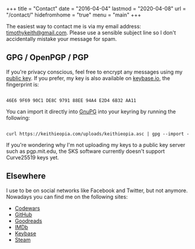 +++
title = "Contact"
date = "2016-04-04"
lastmod = "2020-04-08"
url = "/contact/"
hidefromhome = "true"
menu = "main"
+++

The easiest way to contact me is via my email address: [timothykeith@gmail.com](mailto:timothykeith@gmail.com).
Please use a sensible subject line so I don't accidentally mistake your message for spam.

## GPG / OpenPGP / PGP
If you're privacy conscious, feel free to encrypt any messages using my [public key](https://keithieopia.com/uploads/keithieopia.asc). If you prefer, my key is also available on [keybase.io](https://keybase.io/timothykeith), the fingerprint is:

<code>
46E6 9F69 90C1 DE8C 9791 88EE 94A4 E2D4 6B32 AA11
</code>

You can import it directly into [GnuPG](https://gnupg.org/) into your keyring by running the following:

<code class="shell">
curl https://keithieopia.com/uploads/keithieopia.asc | gpg --import -
</code>

If you're wondering why I'm not uploading my keys to a public key server such as pgp.mit.edu, the SKS software currently doesn't support Curve25519 keys yet.


## Elsewhere
I use to be on social networks like Facebook and Twitter, but not anymore. Nowadays you can find me on the following sites:

- [Codewars](https://www.codewars.com/users/keithieopia)
- [GitHub](https://github.com/keithieopia)
- [Goodreads](https://www.goodreads.com/keithieopia)
- [IMDb](http://www.imdb.com/user/ur73901400/ratings?sort=user_rating:desc)
- [Keybase](https://keybase.io/timothykeith)
- [Steam](https://steamcommunity.com/id/keithieopia)
